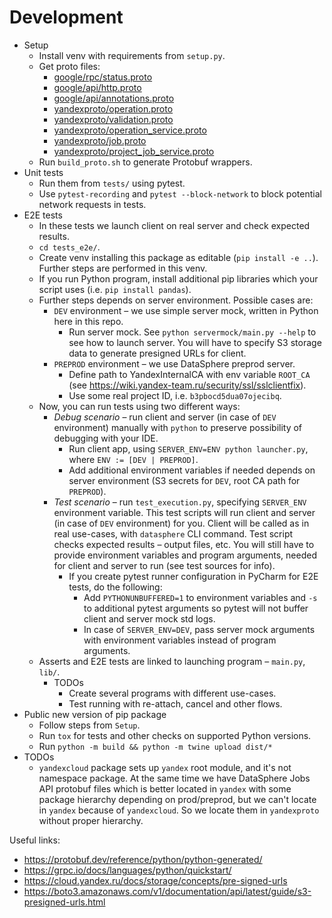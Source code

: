 # Development

- Setup
  - Install venv with requirements from `setup.py`. 
  - Get proto files:
    - [google/rpc/status.proto](https://bb.yandexcloud.net/projects/CLOUD/repos/private-api/browse/third_party/googleapis/google/rpc/status.proto) 
    - [google/api/http.proto](https://bb.yandexcloud.net/projects/CLOUD/repos/private-api/browse/third_party/googleapis/google/api/http.proto)
    - [google/api/annotations.proto](https://bb.yandexcloud.net/projects/CLOUD/repos/private-api/browse/third_party/googleapis/google/api/annotations.proto)
    - [yandexproto/operation.proto](https://bb.yandexcloud.net/projects/CLOUD/repos/private-api/browse/yandex/cloud/priv/operation/operation.proto)
    - [yandexproto/validation.proto](https://bb.yandexcloud.net/projects/CLOUD/repos/private-api/browse/yandex/cloud/priv/validation.proto)
    - [yandexproto/operation_service.proto](https://bb.yandexcloud.net/projects/CLOUD/repos/datasphere/browse/backend/operations-api/src/main/proto/yandex/cloud/priv/datasphere/v1/operation_service.proto)
    - [yandexproto/job.proto](https://bb.yandexcloud.net/projects/CLOUD/repos/datasphere/browse/backend/jobs-api/src/main/proto/yandex/cloud/priv/datasphere/v2/jobs/jobs.proto?at=10eb0edf2c2697c6046c6d6dcedb7d75eef7168d)
    - [yandexproto/project_job_service.proto](https://bb.yandexcloud.net/projects/CLOUD/repos/datasphere/browse/backend/lobby-api/src/main/proto/yandex/cloud/priv/datasphere/v2/jobs/project_job_service.proto?at=10eb0edf2c2697c6046c6d6dcedb7d75eef7168d)
  - Run `build_proto.sh` to generate Protobuf wrappers.
- Unit tests
  - Run them from `tests/` using pytest.
  - Use `pytest-recording` and `pytest --block-network` to block potential network requests in tests.
- E2E tests
  - In these tests we launch client on real server and check expected results.
  - `cd tests_e2e/`.
  - Create venv installing this package as editable (`pip install -e ..`). Further steps are performed in this venv.
  - If you run Python program, install additional pip libraries which your script uses (i.e. `pip install pandas`).
  - Further steps depends on server environment. Possible cases are:
    - `DEV` environment – we use simple server mock, written in Python here in this repo.
      - Run server mock. See `python servermock/main.py --help` to see how to launch server. 
        You will have to specify S3 storage data to generate presigned URLs for client. 
    - `PREPROD` environment – we use DataSphere preprod server.
      - Define path to YandexInternalCA with env variable `ROOT_CA` (see https://wiki.yandex-team.ru/security/ssl/sslclientfix).
      - Use some real project ID, i.e. `b3pbocd5dua07ojecibq`.
  - Now, you can run tests using two different ways:
    - _Debug scenario_ – run client and server (in case of `DEV` environment) manually with `python` to preserve 
      possibility of debugging with your IDE.
      - Run client app, using `SERVER_ENV=ENV python launcher.py`, where `ENV := [DEV | PREPROD]`.
      - Add additional environment variables if needed depends on server environment 
        (S3 secrets for `DEV`, root CA path for `PREPROD`).
    -  _Test scenario_ – run `test_execution.py`, specifying `SERVER_ENV` environment variable. This test scripts will
      run client and server (in case of `DEV` environment) for you. Client will be called as in real use-cases, with
      `datasphere` CLI command. Test script checks expected results – output files, etc. You will still have to 
      provide environment variables and program arguments, needed for client and server to run 
      (see test sources for info).
        - If you create pytest runner configuration in PyCharm for E2E tests, do the following:
          - Add `PYTHONUNBUFFERED=1` to environment variables and `-s` to additional pytest arguments so pytest will not 
          buffer client and server mock std logs.
          - In case of `SERVER_ENV=DEV`, pass server mock arguments with environment variables instead of program 
          arguments.
  - Asserts and E2E tests are linked to launching program – `main.py`, `lib/`.
    - TODOs
      - Create several programs with different use-cases.
      - Test running with re-attach, cancel and other flows.
- Public new version of pip package
  - Follow steps from `Setup`.
  - Run `tox` for tests and other checks on supported Python versions.
  - Run `python -m build && python -m twine upload dist/*`
- TODOs
  - `yandexcloud` package sets up `yandex` root module, and it's not namespace package. At the same time we have
  DataSphere Jobs API protobuf files which is better located in `yandex` with some package hierarchy depending on
  prod/preprod, but we can't locate in `yandex` because of `yandexcloud`. So we locate them in `yandexproto` without
  proper hierarchy.

Useful links:
- https://protobuf.dev/reference/python/python-generated/
- https://grpc.io/docs/languages/python/quickstart/
- https://cloud.yandex.ru/docs/storage/concepts/pre-signed-urls
- https://boto3.amazonaws.com/v1/documentation/api/latest/guide/s3-presigned-urls.html